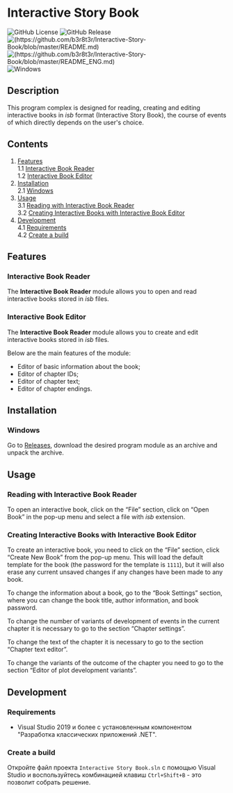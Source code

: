 # Interactive Story Book

![GitHub License](https://img.shields.io/github/license/b3r8t3r/Interactive-Story-Book)
![GitHub Release](https://img.shields.io/github/v/release/b3r8t3r/Interactive-Story-Book?label=version)
![(https://github.com/b3r8t3r/Interactive-Story-Book/blob/master/README.md)](https://img.shields.io/badge/readme-%F0%9F%87%B7%F0%9F%87%BA%20russian-green)
![(https://github.com/b3r8t3r/Interactive-Story-Book/blob/master/README_ENG.md)](https://img.shields.io/badge/readme-%F0%9F%87%AC%F0%9F%87%A7%20english-green)
![Windows](https://img.shields.io/badge/Available%20on-Windows-blue)

## Description

This program complex is designed for reading, creating and editing interactive books in *isb* format (Interactive Story Book), the course of events of which directly depends on the user's choice.

## Contents

1. [Features](#features) \
1.1 [Interactive Book Reader](#interactive-book-reader) \
1.2 [Interactive Book Editor](#interactive-book-editor)
2. [Installation](#installation) \
2.1 [Windows](#windows)
3. [Usage](#usage) \
3.1 [Reading with Interactive Book Reader](#reading-with-interactive-book-reader) \
3.2 [Creating Interactive Books with Interactive Book Editor](#creating-interactive-books-with-interactive-book-editor)
4. [Development](#development) \
4.1 [Requirements](#requirements) \
4.2 [Create a build](#create-a-build)

## Features

### Interactive Book Reader

The **Interactive Book Reader** module allows you to open and read interactive books stored in *isb* files.

### Interactive Book Editor

The **Interactive Book Reader** module allows you to create and edit interactive books stored in *isb* files.

Below are the main features of the module:

- Editor of basic information about the book;
- Editor of chapter IDs;
- Editor of chapter text;
- Editor of chapter endings.

## Installation

### Windows

Go to [Releases](https://github.com/b3r8t3r/Interactive-Story-Book/releases), download the desired program module as an archive and unpack the archive.

## Usage

### Reading with Interactive Book Reader

To open an interactive book, click on the “File” section, click on “Open Book” in the pop-up menu and select a file with *isb* extension.

### Creating Interactive Books with Interactive Book Editor

To create an interactive book, you need to click on the “File” section, click “Create New Book” from the pop-up menu. This will load the default template for the book (the password for the template is `1111`), but it will also erase any current unsaved changes if any changes have been made to any book.

To change the information about a book, go to the “Book Settings” section, where you can change the book title, author information, and book password.

To change the number of variants of development of events in the current chapter it is necessary to go to the section “Chapter settings”.

To change the text of the chapter it is necessary to go to the section “Chapter text editor”.

To change the variants of the outcome of the chapter you need to go to the section “Editor of plot development variants”.

## Development

### Requirements

- Visual Studio 2019 и более с установленным компонентом "Разработка классических приложений .NET".

### Create a build

Откройте файл проекта `Interactive Story Book.sln` с помощью Visual Studio и воспользуйтесь комбинацией клавиш `Ctrl+Shift+B` - это позволит собрать решение.
